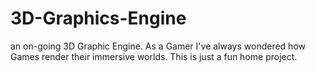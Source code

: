 # 3D-Graphics-Engine
an on-going 3D Graphic Engine. As a Gamer I've always wondered how Games render their immersive worlds. This is just a fun home project. 
